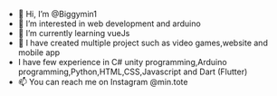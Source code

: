- 👋 Hi, I’m @Biggymin1
- 👀 I’m interested in web development and arduino
- 🌱 I’m currently learning vueJs
- 💞️ I have created multiple project such as video games,website and mobile app
- I have few experience in C# unity programming,Arduino programming,Python,HTML,CSS,Javascript and Dart (Flutter)
- 📫 You can reach me on Instagram @min.tote
